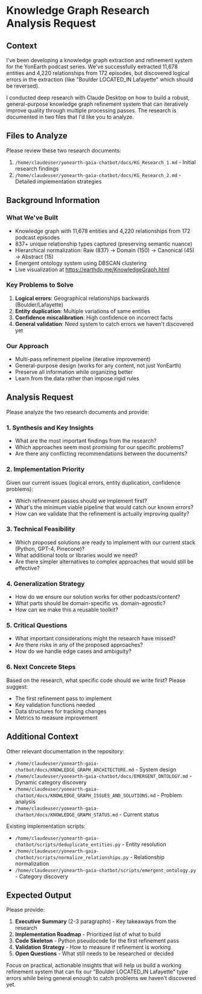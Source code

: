 # Knowledge Graph Research Analysis Request

## Context

I've been developing a knowledge graph extraction and refinement system for the YonEarth podcast series. We've successfully extracted 11,678 entities and 4,220 relationships from 172 episodes, but discovered logical errors in the extraction (like "Boulder LOCATED_IN Lafayette" which should be reversed).

I conducted deep research with Claude Desktop on how to build a robust, general-purpose knowledge graph refinement system that can iteratively improve quality through multiple processing passes. The research is documented in two files that I'd like you to analyze.

## Files to Analyze

Please review these two research documents:
1. `/home/claudeuser/yonearth-gaia-chatbot/docs/KG_Research_1.md` - Initial research findings
2. `/home/claudeuser/yonearth-gaia-chatbot/docs/KG_Research_2.md` - Detailed implementation strategies

## Background Information

### What We've Built
- Knowledge graph with 11,678 entities and 4,220 relationships from 172 podcast episodes
- 837+ unique relationship types captured (preserving semantic nuance)
- Hierarchical normalization: Raw (837) → Domain (150) → Canonical (45) → Abstract (15)
- Emergent ontology system using DBSCAN clustering
- Live visualization at https://earthdo.me/KnowledgeGraph.html

### Key Problems to Solve
1. **Logical errors**: Geographical relationships backwards (Boulder/Lafayette)
2. **Entity duplication**: Multiple variations of same entities
3. **Confidence miscalibration**: High confidence on incorrect facts
4. **General validation**: Need system to catch errors we haven't discovered yet

### Our Approach
- Multi-pass refinement pipeline (iterative improvement)
- General-purpose design (works for any content, not just YonEarth)
- Preserve all information while organizing better
- Learn from the data rather than impose rigid rules

## Analysis Request

Please analyze the two research documents and provide:

### 1. Synthesis and Key Insights
- What are the most important findings from the research?
- Which approaches seem most promising for our specific problems?
- Are there any conflicting recommendations between the documents?

### 2. Implementation Priority
Given our current issues (logical errors, entity duplication, confidence problems):
- Which refinement passes should we implement first?
- What's the minimum viable pipeline that would catch our known errors?
- How can we validate that the refinement is actually improving quality?

### 3. Technical Feasibility
- Which proposed solutions are ready to implement with our current stack (Python, GPT-4, Pinecone)?
- What additional tools or libraries would we need?
- Are there simpler alternatives to complex approaches that would still be effective?

### 4. Generalization Strategy
- How do we ensure our solution works for other podcasts/content?
- What parts should be domain-specific vs. domain-agnostic?
- How can we make this a reusable toolkit?

### 5. Critical Questions
- What important considerations might the research have missed?
- Are there risks in any of the proposed approaches?
- How do we handle edge cases and ambiguity?

### 6. Next Concrete Steps
Based on the research, what specific code should we write first? Please suggest:
- The first refinement pass to implement
- Key validation functions needed
- Data structures for tracking changes
- Metrics to measure improvement

## Additional Context

Other relevant documentation in the repository:
- `/home/claudeuser/yonearth-gaia-chatbot/docs/KNOWLEDGE_GRAPH_ARCHITECTURE.md` - System design
- `/home/claudeuser/yonearth-gaia-chatbot/docs/EMERGENT_ONTOLOGY.md` - Dynamic category discovery
- `/home/claudeuser/yonearth-gaia-chatbot/docs/KNOWLEDGE_GRAPH_ISSUES_AND_SOLUTIONS.md` - Problem analysis
- `/home/claudeuser/yonearth-gaia-chatbot/docs/KNOWLEDGE_GRAPH_STATUS.md` - Current status

Existing implementation scripts:
- `/home/claudeuser/yonearth-gaia-chatbot/scripts/deduplicate_entities.py` - Entity resolution
- `/home/claudeuser/yonearth-gaia-chatbot/scripts/normalize_relationships.py` - Relationship normalization
- `/home/claudeuser/yonearth-gaia-chatbot/scripts/emergent_ontology.py` - Category discovery

## Expected Output

Please provide:
1. **Executive Summary** (2-3 paragraphs) - Key takeaways from the research
2. **Implementation Roadmap** - Prioritized list of what to build
3. **Code Skeleton** - Python pseudocode for the first refinement pass
4. **Validation Strategy** - How to measure if refinement is working
5. **Open Questions** - What still needs to be researched or decided

Focus on practical, actionable insights that will help us build a working refinement system that can fix our "Boulder LOCATED_IN Lafayette" type errors while being general enough to catch problems we haven't discovered yet.